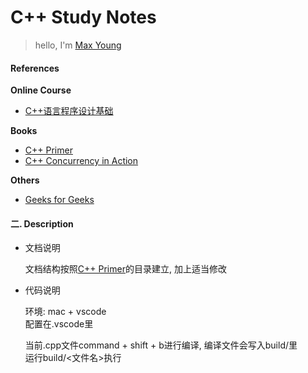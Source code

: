 # C++ Study Notes

> hello, I'm <a href="https://maxyoung.fun/">Max Young</a>

#### References

**Online Course**
- [C++语言程序设计基础](https://www.xuetangx.com/course/THU08091000247/10322314)

**Books**
- [C++ Primer](https://book.douban.com/subject/10505113/)
- [C++ Concurrency in Action](https://book.douban.com/subject/27036085/)

**Others**

- [Geeks for Geeks](https://www.geeksforgeeks.org/c-plus-plus/)

#### 二. Description

- 文档说明

  文档结构按照[C++ Primer](https://book.douban.com/subject/10505113/)的目录建立, 加上适当修改

- 代码说明

  环境: mac + vscode  
  配置在.vscode里  

  当前.cpp文件command + shift + b进行编译, 编译文件会写入build/里  
  运行build/<文件名>执行
